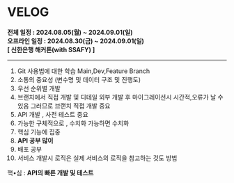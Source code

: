 # VELOG

**전체 일정 : 2024.08.05(월) ~ 2024.09.01(일)** <br>
**오프라인 일정 : 2024.08.30(금) ~ 2024.09.01(일)** <br>
**[ 신한은행 해커톤(with SSAFY) ]**

<hr>


1. Git 사용법에 대한 학습
   Main,Dev,Feature Branch
2. 소통의 중요성 (변수명 및 데이터 구조 및 진행도)
3. 우선 순위별 개발 
4. 브랜치에서 직접 개발 및 디테일
   외부 개발 후 마이그레이션시 시간적,오류가 날 수 있음
   그러므로 브랜치 직접 개발 중요
5. API 개발 , 사전 테스트 중요
6. 가능한 구체적으로 , 수치화 가능하면 수치화
7. 핵심 기능에 집중
8. **API 공부 많이**
9. 배포 공부
10. 서비스 개발시 로직은 실제 서비스의 로직을 참고하는 것도 방법




핵•심 : **API의 빠른 개발 및 테스트** 




